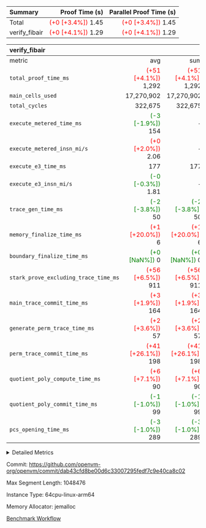| Summary | Proof Time (s) | Parallel Proof Time (s) |
|:---|---:|---:|
| Total | <span style='color: red'>(+0 [+3.4%])</span> 1.45 | <span style='color: red'>(+0 [+3.4%])</span> 1.45 |
| verify_fibair | <span style='color: red'>(+0 [+4.1%])</span> 1.29 | <span style='color: red'>(+0 [+4.1%])</span> 1.29 |


| verify_fibair |||||
|:---|---:|---:|---:|---:|
|metric|avg|sum|max|min|
| `total_proof_time_ms ` | <span style='color: red'>(+51 [+4.1%])</span> 1,292 | <span style='color: red'>(+51 [+4.1%])</span> 1,292 | <span style='color: red'>(+51 [+4.1%])</span> 1,292 | <span style='color: red'>(+51 [+4.1%])</span> 1,292 |
| `main_cells_used     ` |  17,270,902 |  17,270,902 |  17,270,902 |  17,270,902 |
| `total_cycles        ` |  322,675 |  322,675 |  322,675 |  322,675 |
| `execute_metered_time_ms` | <span style='color: green'>(-3 [-1.9%])</span> 154 | -          | -          | -          |
| `execute_metered_insn_mi/s` | <span style='color: red'>(+0 [+2.0%])</span> 2.06 | -          | <span style='color: red'>(+0 [+2.0%])</span> 2.06 | <span style='color: red'>(+0 [+2.0%])</span> 2.06 |
| `execute_e3_time_ms  ` |  177 |  177 |  177 |  177 |
| `execute_e3_insn_mi/s` | <span style='color: green'>(-0 [-0.3%])</span> 1.81 | -          | <span style='color: green'>(-0 [-0.3%])</span> 1.81 | <span style='color: green'>(-0 [-0.3%])</span> 1.81 |
| `trace_gen_time_ms   ` | <span style='color: green'>(-2 [-3.8%])</span> 50 | <span style='color: green'>(-2 [-3.8%])</span> 50 | <span style='color: green'>(-2 [-3.8%])</span> 50 | <span style='color: green'>(-2 [-3.8%])</span> 50 |
| `memory_finalize_time_ms` | <span style='color: red'>(+1 [+20.0%])</span> 6 | <span style='color: red'>(+1 [+20.0%])</span> 6 | <span style='color: red'>(+1 [+20.0%])</span> 6 | <span style='color: red'>(+1 [+20.0%])</span> 6 |
| `boundary_finalize_time_ms` | <span style='color: green'>(+0 [NaN%])</span> 0 | <span style='color: green'>(+0 [NaN%])</span> 0 | <span style='color: green'>(+0 [NaN%])</span> 0 | <span style='color: green'>(+0 [NaN%])</span> 0 |
| `stark_prove_excluding_trace_time_ms` | <span style='color: red'>(+56 [+6.5%])</span> 911 | <span style='color: red'>(+56 [+6.5%])</span> 911 | <span style='color: red'>(+56 [+6.5%])</span> 911 | <span style='color: red'>(+56 [+6.5%])</span> 911 |
| `main_trace_commit_time_ms` | <span style='color: red'>(+3 [+1.9%])</span> 164 | <span style='color: red'>(+3 [+1.9%])</span> 164 | <span style='color: red'>(+3 [+1.9%])</span> 164 | <span style='color: red'>(+3 [+1.9%])</span> 164 |
| `generate_perm_trace_time_ms` | <span style='color: red'>(+2 [+3.6%])</span> 57 | <span style='color: red'>(+2 [+3.6%])</span> 57 | <span style='color: red'>(+2 [+3.6%])</span> 57 | <span style='color: red'>(+2 [+3.6%])</span> 57 |
| `perm_trace_commit_time_ms` | <span style='color: red'>(+41 [+26.1%])</span> 198 | <span style='color: red'>(+41 [+26.1%])</span> 198 | <span style='color: red'>(+41 [+26.1%])</span> 198 | <span style='color: red'>(+41 [+26.1%])</span> 198 |
| `quotient_poly_compute_time_ms` | <span style='color: red'>(+6 [+7.1%])</span> 90 | <span style='color: red'>(+6 [+7.1%])</span> 90 | <span style='color: red'>(+6 [+7.1%])</span> 90 | <span style='color: red'>(+6 [+7.1%])</span> 90 |
| `quotient_poly_commit_time_ms` | <span style='color: green'>(-1 [-1.0%])</span> 99 | <span style='color: green'>(-1 [-1.0%])</span> 99 | <span style='color: green'>(-1 [-1.0%])</span> 99 | <span style='color: green'>(-1 [-1.0%])</span> 99 |
| `pcs_opening_time_ms ` | <span style='color: green'>(-3 [-1.0%])</span> 289 | <span style='color: green'>(-3 [-1.0%])</span> 289 | <span style='color: green'>(-3 [-1.0%])</span> 289 | <span style='color: green'>(-3 [-1.0%])</span> 289 |



<details>
<summary>Detailed Metrics</summary>

|  | verify_program_compile_ms | total_cells | stark_prove_excluding_trace_time_ms | quotient_poly_compute_time_ms | quotient_poly_commit_time_ms | perm_trace_commit_time_ms | pcs_opening_time_ms | main_trace_commit_time_ms | app proof_time_ms |
| --- | --- | --- | --- | --- | --- | --- | --- | --- |
|  | 7 | 65,536 | 37 | 1 | 6 | 0 | 21 | 7 | 1,304 | 

| air_name | rows | quotient_deg | main_cols | interactions | constraints | cells |
| --- | --- | --- | --- | --- | --- | --- |
| AccessAdapterAir<2> |  | 2 |  | 5 | 12 |  | 
| AccessAdapterAir<4> |  | 2 |  | 5 | 12 |  | 
| AccessAdapterAir<8> |  | 2 |  | 5 | 12 |  | 
| FibonacciAir | 32,768 | 1 | 2 |  | 5 | 65,536 | 
| FriReducedOpeningAir |  | 2 |  | 39 | 71 |  | 
| JalRangeCheckAir |  | 2 |  | 9 | 14 |  | 
| NativePoseidon2Air<BabyBearParameters>, 1> |  | 2 |  | 136 | 572 |  | 
| PhantomAir |  | 2 |  | 3 | 5 |  | 
| ProgramAir |  | 1 |  | 1 | 4 |  | 
| VariableRangeCheckerAir |  | 1 |  | 1 | 4 |  | 
| VmAirWrapper<AluNativeAdapterAir, FieldArithmeticCoreAir> |  | 2 |  | 15 | 27 |  | 
| VmAirWrapper<BranchNativeAdapterAir, BranchEqualCoreAir<1> |  | 2 |  | 11 | 25 |  | 
| VmAirWrapper<NativeAdapterAir<2, 0>, PublicValuesCoreAir> |  | 2 |  | 11 | 29 |  | 
| VmAirWrapper<NativeLoadStoreAdapterAir<1>, NativeLoadStoreCoreAir<1> |  | 2 |  | 15 | 20 |  | 
| VmAirWrapper<NativeLoadStoreAdapterAir<4>, NativeLoadStoreCoreAir<4> |  | 2 |  | 15 | 20 |  | 
| VmAirWrapper<NativeVectorizedAdapterAir<4>, FieldExtensionCoreAir> |  | 2 |  | 15 | 27 |  | 
| VmConnectorAir |  | 2 |  | 5 | 11 |  | 
| VolatileBoundaryAir |  | 2 |  | 7 | 19 |  | 

| group | trace_gen_time_ms | total_proof_time_ms | total_cycles | total_cells | stark_prove_excluding_trace_time_ms | quotient_poly_compute_time_ms | quotient_poly_commit_time_ms | perm_trace_commit_time_ms | pcs_opening_time_ms | memory_finalize_time_ms | main_trace_commit_time_ms | main_cells_used | insns | generate_perm_trace_time_ms | fri.log_blowup | execute_metered_time_ms | execute_metered_insn_mi/s | execute_e3_time_ms | execute_e3_insn_mi/s | boundary_finalize_time_ms |
| --- | --- | --- | --- | --- | --- | --- | --- | --- | --- | --- | --- | --- | --- | --- | --- | --- | --- | --- | --- | --- |
| verify_fibair | 50 | 1,292 | 322,675 | 62,474,410 | 911 | 90 | 99 | 198 | 289 | 6 | 164 | 17,270,902 | 322,676 | 57 | 1 | 154 | 2.06 | 177 | 1.81 | 0 | 

| group | air_name | rows | prep_cols | perm_cols | main_cols | cells |
| --- | --- | --- | --- | --- | --- | --- |
| verify_fibair | AccessAdapterAir<2> | 131,072 |  | 16 | 11 | 3,538,944 | 
| verify_fibair | AccessAdapterAir<4> | 65,536 |  | 16 | 13 | 1,900,544 | 
| verify_fibair | AccessAdapterAir<8> | 128 |  | 16 | 17 | 4,224 | 
| verify_fibair | FriReducedOpeningAir | 2,048 |  | 84 | 27 | 227,328 | 
| verify_fibair | JalRangeCheckAir | 32,768 |  | 28 | 12 | 1,310,720 | 
| verify_fibair | NativePoseidon2Air<BabyBearParameters>, 1> | 32,768 |  | 312 | 398 | 23,265,280 | 
| verify_fibair | PhantomAir | 16,384 |  | 12 | 6 | 294,912 | 
| verify_fibair | ProgramAir | 8,192 |  | 8 | 10 | 147,456 | 
| verify_fibair | VariableRangeCheckerAir | 262,144 | 2 | 8 | 1 | 2,359,296 | 
| verify_fibair | VmAirWrapper<AluNativeAdapterAir, FieldArithmeticCoreAir> | 262,144 |  | 36 | 29 | 17,039,360 | 
| verify_fibair | VmAirWrapper<BranchNativeAdapterAir, BranchEqualCoreAir<1> | 32,768 |  | 28 | 23 | 1,671,168 | 
| verify_fibair | VmAirWrapper<NativeLoadStoreAdapterAir<1>, NativeLoadStoreCoreAir<1> | 65,536 |  | 40 | 21 | 3,997,696 | 
| verify_fibair | VmAirWrapper<NativeLoadStoreAdapterAir<4>, NativeLoadStoreCoreAir<4> | 32,768 |  | 40 | 27 | 2,195,456 | 
| verify_fibair | VmAirWrapper<NativeVectorizedAdapterAir<4>, FieldExtensionCoreAir> | 32,768 |  | 36 | 38 | 2,424,832 | 
| verify_fibair | VmConnectorAir | 2 | 1 | 16 | 5 | 42 | 
| verify_fibair | VolatileBoundaryAir | 65,536 |  | 20 | 12 | 2,097,152 | 

| group | trace_height_constraint | weighted_sum | threshold |
| --- | --- | --- | --- |
| verify_fibair | 0 | 1,085,444 | 2,013,265,921 | 
| verify_fibair | 1 | 5,411,200 | 2,013,265,921 | 
| verify_fibair | 2 | 542,722 | 2,013,265,921 | 
| verify_fibair | 3 | 5,476,612 | 2,013,265,921 | 
| verify_fibair | 4 | 65,536 | 2,013,265,921 | 
| verify_fibair | 5 | 12,851,850 | 2,013,265,921 | 

| trace_height_constraint | threshold |
| --- | --- |
| 0 | 2,013,265,921 | 

</details>


Commit: https://github.com/openvm-org/openvm/commit/dab43cfd8be00d6c33007295fedf7c9e40ca8c02

Max Segment Length: 1048476

Instance Type: 64cpu-linux-arm64

Memory Allocator: jemalloc

[Benchmark Workflow](https://github.com/openvm-org/openvm/actions/runs/16327065874)
